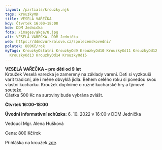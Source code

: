 ```yaml
---
layout: /partials/krouzky.njk
tags: krouzkyMD
title: VESELÁ VAŘEČKA
kdy: Čtvrtek 16:00–18:00
kde: DDM Jednička
foto: /images/akce/8.jpg
alt: VESELÁ VAŘEČKA- DDM Jednička
web: https://ddmdvurkralove.cz/spolecenskovedni/
polatek: 800Kč/rok
myTags: KrouzkyOstatni KrouzkyOd9 KrouzkyOd10 KrouzkyOd11 KrouzkyOd12
  KrouzkyOd13 KrouzkyOd14 KrouzkyOd15
---
```

<!--StartFragment-->

**VESELÁ VAŘEČKA – pro děti od 9 let**\
Kroužek Veselá varecka je zamerený na základy varení. Deti si vyzkouší varit tradicní, ale i méne obvyklá jídla. Behem celého roku si povedou svou vlastní kucharku. Kroužek doplníme o ruzné kucharské hry a týmové souteže.\
Cástka 500 Kc na suroviny bude vybrána zvlášt.

**Čtvrtek 16:00–18:00**

**Úvodní informativní schůzka:** 6. 10. 2022 v 16:00 v DDM Jednička

Vedoucí Mgr. Alena Hušková

Cena: 800 Kč/rok

Přihláška na kroužek [zde](https://ddmdvurkralove.cz/prihlaska/).

<!--EndFragment-->